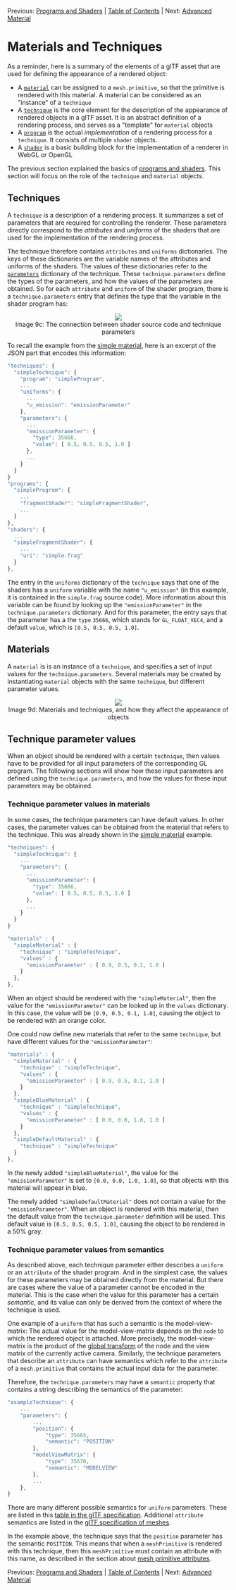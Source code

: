 Previous: [Programs and Shaders](gltfTutorial_009b_ProgramsShaders.md) | [Table of Contents](README.md) | Next: [Advanced Material](gltfTutorial_009d_AdvancedMaterial.md)


# Materials and Techniques

As a reminder, here is a summary of the elements of a glTF asset that are used for defining the appearance of a rendered object:

- A [`material`](https://github.com/KhronosGroup/glTF/tree/master/specification#reference-material) can be assigned to a `mesh.primitive`, so that the primitive is rendered with this material. A material can be considered as an "instance" of a `technique`
- A [`technique`](https://github.com/KhronosGroup/glTF/tree/master/specification#reference-technique) is the core element for the description of the appearance of rendered objects in a glTF asset. It is an abstract definition of a rendering process, and serves as a "template" for `material` objects
- A [`program`](https://github.com/KhronosGroup/glTF/tree/master/specification#reference-program) is the actual *implementation* of a rendering process for a `technique`. It consists of multiple `shader` objects.
- A [`shader`](https://github.com/KhronosGroup/glTF/tree/master/specification#reference-shader) is a basic building block for the implementation of a renderer in WebGL or OpenGL

The previous section explained the basics of [programs and shaders](gltfTutorial_009b_ProgramsShaders.md). This section will focus on the role of the `technique` and `material` objects.

## Techniques

A `technique` is a description of a rendering process. It summarizes a set of parameters that are required for controlling the renderer. These parameters directly correspond to the *attributes* and *uniforms* of the shaders that are used for the implementation of the rendering process.

The technique therefore contains `attributes` and `uniforms` dictionaries. The keys of these dictionaries are the variable names of the attributes and uniforms of the shaders. The values of these dictionaries refer to the [`parameters`](https://github.com/KhronosGroup/glTF/tree/master/specification#reference-technique.parameters) dictionary of the technique. These `technique.parameters` define the types of the parameters, and how the values of the parameters are obtained. So for each `attribute` and `uniform` of the shader program, there is a `technique.parameters` entry that defines the type that the variable in the shader program has:

<p align="center">
<img src="images/technique.png" /><br>
<a name="technique-png"></a>Image 9c: The connection between shader source code and technique parameters
</p>

To recall the example from the [simple material](gltfTutorial_009a_SimpleMaterial.md), here is an excerpt of the  JSON part that encodes this information:

```javascript
"techniques": {
  "simpleTechnique": {
    "program": "simpleProgram",
    ...
    "uniforms": {
      ...
      "u_emission": "emissionParameter"
    },
    "parameters": {
      ...
      "emissionParameter": {
        "type": 35666,
        "value": [ 0.5, 0.5, 0.5, 1.0 ]
      },
      ...
    }
  }
}
"programs": {
  "simpleProgram": {
    ...
    "fragmentShader": "simpleFragmentShader",
    ...
  }
},
"shaders": {
  ...
  "simpleFragmentShader": {
    ...
    "uri": "simple.frag"
  }
},
```


The entry in the `uniforms` dictionary of the `technique` says that one of the shaders has a `uniform` variable with the name `"u_emission"` (in this example, it is contained in the `simple.frag` source code). More information about this variable can be found by looking up the `"emissionParameter"` in the `technique.parameters` dictionary. And for this parameter, the entry says that the parameter has a the `type` `35666`, which stands for `GL_FLOAT_VEC4`, and a default `value`, which is `[0.5, 0.5, 0.5, 1.0]`.  




## Materials

A `material` is is an instance of a `technique`, and specifies a set of input values for the `technique.parameters`. Several materials may be created by instantiating `material` objects with the same `technique`, but different parameter values.  

<p align="center">
<img src="images/materialAndTechnique.png" /><br>
<a name="materialAndTechnique-png"></a>Image 9d: Materials and techniques, and how they affect the appearance of objects
</p>



## Technique parameter values

When an object should be rendered with a certain `technique`, then values have to be provided for all input parameters of the corresponding GL program. The following sections will show how these input parameters are defined using the `technique.parameters`, and how the values for these input parameters may be obtained.


### Technique parameter values in materials

In some cases, the technique parameters can have default values. In other cases, the parameter values can be obtained from the material that refers to the technique. This was already shown in the [simple material](gltfTutorial_009a_SimpleMaterial.md) example.

```javascript
"techniques": {
  "simpleTechnique": {
    ...
    "parameters": {
      ...
      "emissionParameter": {
        "type": 35666,
        "value": [ 0.5, 0.5, 0.5, 1.0 ]
      },
      ...
    }
  }
}

"materials" : {
  "simpleMaterial" : {
    "technique" : "simpleTechnique",
    "values" : {
      "emissionParameter" : [ 0.9, 0.5, 0.1, 1.0 ]
    }
  },
},

```

When an object should be rendered with the `"simpleMaterial"`, then the value for the `"emissionParameter"` can be looked up in the `values` dictionary. In this case, the value will be `[0.9, 0.5, 0.1, 1.0]`, causing the object to be rendered with an orange color.   

One could now define new materials that refer to the same `technique`, but have different values for the `"emissionParameter"`:

```javascript
"materials" : {
  "simpleMaterial" : {
    "technique" : "simpleTechnique",
    "values" : {
      "emissionParameter" : [ 0.9, 0.5, 0.1, 1.0 ]
    }
  },
  "simpleBlueMaterial" : {
    "technique" : "simpleTechnique",
    "values" : {
      "emissionParameter" : [ 0.0, 0.0, 1.0, 1.0 ]
    }
  },
  "simpleDefaultMaterial" : {
    "technique" : "simpleTechnique"
  }
},

```

In the newly added `"simpleBlueMaterial"`, the value for the `"emissionParameter"` is set to `[0.0, 0.0, 1.0, 1.0]`, so that objects with this material will appear in blue.

The newly added `"simpleDefaultMaterial"` does not contain a value for the `"emissionParameter"`. When an object is rendered with this material, then the default value from the `technique.parameter` definition will be used. This default value is `[0.5, 0.5, 0.5, 1.0]`, causing the object to be rendered in a 50% gray.





### Technique parameter values from semantics

As described above, each technique parameter either describes a `uniform` or an `attribute` of the shader program. And in the simplest case, the values for these parameters may be obtained directly from the material. But there are cases where the value of a parameter cannot be encoded in the material. This is the case when the value for this parameter has a certain *semantic*, and its value can only be derived from the context of where the technique is used.

One example of a `uniform` that has such a semantic is the model-view-matrix: The actual value for the model-view-matrix depends on the `node` to which the rendered object is attached. More precisely, the model-view-matrix is the product of the [global transform](gltfTutorial_004_ScenesNodes.md#global-transforms-of-nodes) of the node and the view matrix of the currently active camera. Similarly, the technique parameters that describe an `attribute` can have semantics which refer to the `attribute` of a `mesh.primitive` that contains the actual input data for the parameter.  

Therefore, the `technique.parameters` may have a `semantic` property that contains a string describing the semantics of the parameter:

```javascript
"exampleTechnique": {
    ...
    "parameters": {
        ...
        "position": {
            "type": 35665,
            "semantic": "POSITION"
        },
        "modelViewMatrix": {
            "type": 35676,
            "semantic": "MODELVIEW"
        },
        ...
    },
}
```

There are many different possible semantics for `uniform` parameters. These are listed in this [table in the glTF specification](https://github.com/KhronosGroup/glTF/tree/master/specification#semantics). Additional `attribute` semantics are listed in the [glTF specification of meshes](https://github.com/KhronosGroup/glTF/tree/master/specification#meshes).

In the example above, the technique says that the `position` parameter has the semantic `POSITION`. This means that when a `meshPrimitive` is rendered with this technique, then this `meshPrimitive` must contain an attribute with this name, as described in the section about [mesh primitive attributes](gltfTutorial_008_Meshes.md#mesh-primitive-attributes).













Previous: [Programs and Shaders](gltfTutorial_009b_ProgramsShaders.md) | [Table of Contents](README.md) | Next: [Advanced Material](gltfTutorial_009d_AdvancedMaterial.md)
